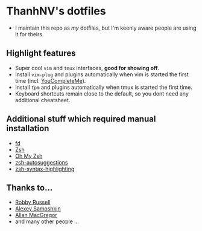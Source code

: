 # ThanhNV's dotfiles

* I maintain this repo as *my* dotfiles, but I'm keenly aware people are using it for theirs.

## Highlight features

* Super cool `vim` and `tmux` interfaces, **good for showing off**.
* Install `vim-plug` and plugins automatically when vim is started the first time (incl. [YouCompleteMe](https://github.com/Valloric/YouCompleteMe)).
* Install `tpm` and plugins automatically when tmux is started the first time.
* Keyboard shortcuts remain close to the default, so you dont need any additional cheatsheet.

## Additional stuff which required manual installation

* [fd](https://github.com/sharkdp/fd)
* [Zsh](https://github.com/robbyrussell/oh-my-zsh/wiki/Installing-ZSH)
* [Oh My Zsh](https://github.com/robbyrussell/oh-my-zsh)
* [zsh-autosuggestions](https://github.com/zsh-users/zsh-autosuggestions)
* [zsh-syntax-highlighting](https://github.com/zsh-users/zsh-syntax-highlighting)

## Thanks to…

* [Robby Russell](https://github.com/robbyrussell/oh-my-zsh)
* [Alexey Samoshkin](https://github.com/samoshkin/tmux-config)
* [Allan MacGregor](https://github.com/amacgregor/dot-files)
* and many other people ...
